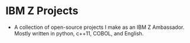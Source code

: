 # IBM Z Projects

* A collection of open-source projects I make as an IBM Z Ambassador. Mostly written in python, c++11, COBOL, and English. 
